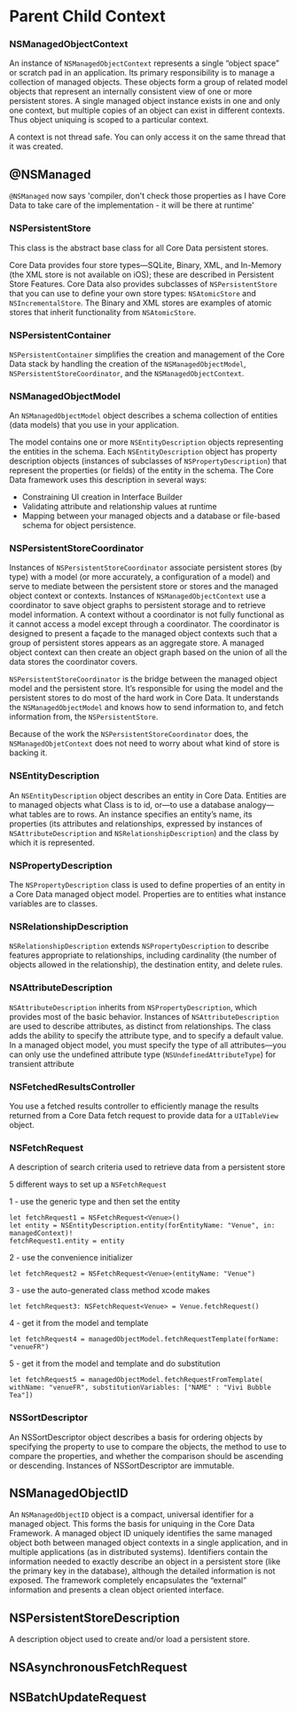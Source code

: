 # Parent Child Context




### NSManagedObjectContext

An instance of `NSManagedObjectContext` represents a single “object space” or
scratch pad in an application. Its primary responsibility is to manage a
collection of managed objects. These objects form a group of related model
objects that represent an internally consistent view of one or more persistent
stores. A single managed object instance exists in one and only one context,
but multiple copies of an object can exist in different contexts. Thus object
uniquing is scoped to a particular context.

A context is not thread safe. You can only access it on the same thread that it was created.

## @NSManaged
`@NSManaged` now says 'compiler, don't check those properties as I have Core Data to take care of the implementation - it will be there at runtime'


### NSPersistentStore

This class is the abstract base class for all Core Data persistent stores.

Core Data provides four store types—SQLite, Binary, XML, and In-Memory (the XML
store is not available on iOS); these are described in Persistent Store
Features. Core Data also provides subclasses of `NSPersistentStore` that you
can use to define your own store types: `NSAtomicStore` and
`NSIncrementalStore`. The Binary and XML stores are examples of atomic stores
that inherit functionality from `NSAtomicStore`.

### NSPersistentContainer

`NSPersistentContainer` simplifies the creation and management of the Core Data
stack by handling the creation of the `NSManagedObjectModel`,
`NSPersistentStoreCoordinator`, and the `NSManagedObjectContext`.

### NSManagedObjectModel

An `NSManagedObjectModel` object describes a schema collection of entities
(data models) that you use in your application.

The model contains one or more `NSEntityDescription` objects representing the
entities in the schema. Each `NSEntityDescription` object has property
description objects (instances of subclasses of `NSPropertyDescription`) that
represent the properties (or fields) of the entity in the schema. The Core Data
framework uses this description in several ways:

* Constraining UI creation in Interface Builder
* Validating attribute and relationship values at runtime
* Mapping between your managed objects and a database or file-based schema for
  object persistence.

### NSPersistentStoreCoordinator

Instances of `NSPersistentStoreCoordinator` associate persistent stores (by
type) with a model (or more accurately, a configuration of a model) and serve
to mediate between the persistent store or stores and the managed object
context or contexts. Instances of `NSManagedObjectContext` use a coordinator to
save object graphs to persistent storage and to retrieve model information. A
context without a coordinator is not fully functional as it cannot access a
model except through a coordinator. The coordinator is designed to present a
façade to the managed object contexts such that a group of persistent stores
appears as an aggregate store. A managed object context can then create an
object graph based on the union of all the data stores the coordinator covers.

`NSPersistentStoreCoordinator` is the bridge between the managed object model and the persistent store. It’s responsible for using the model and the persistent stores to do most of the hard work in Core Data. It understands the `NSManagedObjectModel` and knows how to send information to, and fetch information from, the `NSPersistentStore`.

Because of the work the `NSPersistentStoreCoordinator` does, the `NSManagedObjetContext` does not need to worry about what kind of store is backing it.

### NSEntityDescription

An `NSEntityDescription` object describes an entity in Core Data. Entities are
to managed objects what Class is to id, or—to use a database analogy—what
tables are to rows. An instance specifies an entity’s name, its properties (its
attributes and relationships, expressed by instances of
`NSAttributeDescription` and `NSRelationshipDescription`) and the class by
which it is represented.

### NSPropertyDescription

The `NSPropertyDescription` class is used to define properties of an entity in
a Core Data managed object model. Properties are to entities what instance
variables are to classes.

### NSRelationshipDescription

`NSRelationshipDescription` extends `NSPropertyDescription` to describe
features appropriate to relationships, including cardinality (the number of
objects allowed in the relationship), the destination entity, and delete rules.

### NSAttributeDescription

`NSAttributeDescription` inherits from `NSPropertyDescription`, which provides
most of the basic behavior. Instances of `NSAttributeDescription` are used to
describe attributes, as distinct from relationships. The class adds the ability
to specify the attribute type, and to specify a default value. In a managed
object model, you must specify the type of all attributes—you can only use the
undefined attribute type (`NSUndefinedAttributeType`) for transient attribute

### NSFetchedResultsController

You use a fetched results controller to efficiently manage the results returned
from a Core Data fetch request to provide data for a `UITableView` object.

### NSFetchRequest

A description of search criteria used to retrieve data from a persistent store

5 different ways to set up a `NSFetchRequest`

1 - use the generic type and then set the entity

    let fetchRequest1 = NSFetchRequest<Venue>()
    let entity = NSEntityDescription.entity(forEntityName: "Venue", in: managedContext)!
    fetchRequest1.entity = entity

2 - use the convenience initializer

    let fetchRequest2 = NSFetchRequest<Venue>(entityName: "Venue")

3 - use the auto-generated class method xcode makes

    let fetchRequest3: NSFetchRequest<Venue> = Venue.fetchRequest()
4 - get it from the model and template

    let fetchRequest4 = managedObjectModel.fetchRequestTemplate(forName: "venueFR")

5 - get it from the model and template and do substitution

    let fetchRequest5 = managedObjectModel.fetchRequestFromTemplate( withName: "venueFR", substitutionVariables: ["NAME" : "Vivi Bubble Tea"])


### NSSortDescriptor

An NSSortDescriptor object describes a basis for ordering objects by specifying
the property to use to compare the objects, the method to use to compare the
properties, and whether the comparison should be ascending or descending.
Instances of NSSortDescriptor are immutable.

## NSManagedObjectID
An `NSManagedObjectID` object is a compact, universal identifier for a managed
object. This forms the basis for uniquing in the Core Data Framework. A managed
object ID uniquely identifies the same managed object both between managed
object contexts in a single application, and in multiple applications (as in
distributed systems). Identifiers contain the information needed to exactly
describe an object in a persistent store (like the primary key in the
database), although the detailed information is not exposed. The framework
completely encapsulates the “external” information and presents a clean object
oriented interface.

## NSPersistentStoreDescription
A description object used to create and/or load a persistent store.


## NSAsynchronousFetchRequest


## NSBatchUpdateRequest
